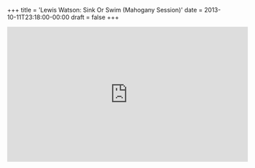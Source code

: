 +++
title = 'Lewis Watson: Sink Or Swim (Mahogany Session)'
date = 2013-10-11T23:18:00-00:00
draft = false
+++

<iframe width="560" height="315" src="https://www.youtube.com/embed/KRMHrUvFSbs?si=-4uR76DBP363gqtI" title="YouTube video player" frameborder="0" allow="accelerometer; autoplay; clipboard-write; encrypted-media; gyroscope; picture-in-picture; web-share" referrerpolicy="strict-origin-when-cross-origin" allowfullscreen></iframe>
